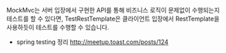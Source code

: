MockMvc는 서버 입장에서 구현한 API를 통해 비즈니스 로직이 문제없이 수행되는지 테스트를 할 수 있다면, TestRestTemplate은 클라이언트 입장에서 RestTemplate을 사용하듯이 테스트를 수행할 수 있습니다.


* spring testing 정리 
http://meetup.toast.com/posts/124
